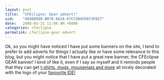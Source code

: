 ```yaml
---
layout: post
title:  "CFEclipse: Gear advert!"
uid:	"8A988D80-B078-6A1A-67CC5B4FDEF3F8E7"
date:   2006-05-31 11:06 AM +0000
categories: cfeclipse
permalink: cfeclipse-gear-advert
---
```

Ok, so you might have noticed I have put some banners on the site, I tend to prefer to add adverts for things I actually like or have some relevance to this blog, but you might notice that I have put a great new banner, the CFEclipse GEAR banner! I kind of like it, even if I say so myself and it reminds people that they can get <a href="http://www.cafepress.com/cfeclipse" onclick="javascript:urchinTracker ('/outgoing/cfegear');">t-shirts, mugs, mousemats and more</a> all nicely decorated with the logo of your <a href="http://www.cfeclipse.org/" onclick="javascript:urchinTracker ('/outgoing/cfeclipse');">favourite IDE!</a>